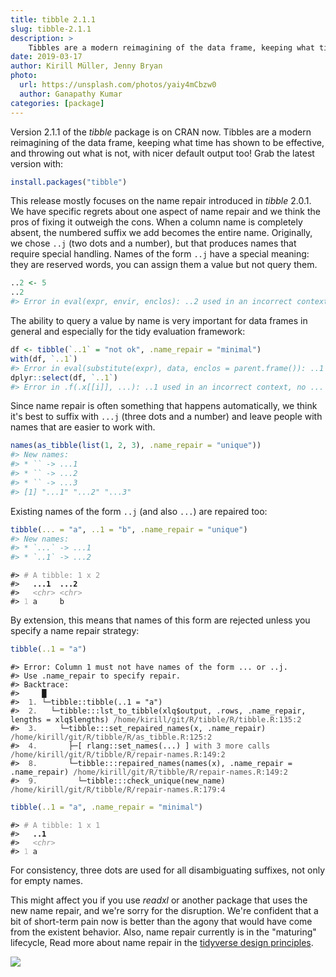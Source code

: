 ```yaml
---
title: tibble 2.1.1
slug: tibble-2.1.1
description: >
    Tibbles are a modern reimagining of the data frame, keeping what time has shown to be effective, and throwing out what is not, with nicer default output too! This article describes and motivates the latest minor release.
date: 2019-03-17
author: Kirill Müller, Jenny Bryan
photo:
  url: https://unsplash.com/photos/yaiy4mCbzw0
  author: Ganapathy Kumar
categories: [package]
---
```





<STYLE type='text/css' scoped>
PRE.fansi SPAN {padding-top: .25em; padding-bottom: .25em};
</STYLE>


Version 2.1.1 of the *tibble* package is on CRAN now. Tibbles are a modern reimagining of the data frame, keeping what time has shown to be effective, and throwing out what is not, with nicer default output too! Grab the latest version with:

```r
install.packages("tibble")
```

This release mostly focuses on the name repair introduced in *tibble* 2.0.1.
We have specific regrets about one aspect of name repair and we think the pros of fixing it outweigh the cons.
When a column name is completely absent, the numbered suffix we add becomes the entire name. Originally, we chose `..j` (two dots and a number), but that produces names that require special handling.
Names of the form `..j` have a special meaning: they are reserved words, you can assign them a value but not query them.


```r
..2 <- 5
..2
#> Error in eval(expr, envir, enclos): ..2 used in an incorrect context, no ... to look in
```


The ability to query a value by name is very important for data frames in general and especially for the tidy evaluation framework:


```r
df <- tibble(`..1` = "not ok", .name_repair = "minimal")
with(df, `..1`)
#> Error in eval(substitute(expr), data, enclos = parent.frame()): ..1 used in an incorrect context, no ... to look in
dplyr::select(df, `..1`)
#> Error in .f(.x[[i]], ...): ..1 used in an incorrect context, no ... to look in
```

Since name repair is often something that happens automatically, we think it's best to suffix with `...j` (three dots and a number) and leave people with names that are easier to work with.


```r
names(as_tibble(list(1, 2, 3), .name_repair = "unique"))
#> New names:
#> * `` -> ...1
#> * `` -> ...2
#> * `` -> ...3
#> [1] "...1" "...2" "...3"
```

Existing names of the form `..j` (and also `...`) are repaired too:


```r
tibble(... = "a", ..1 = "b", .name_repair = "unique")
#> New names:
#> * `...` -> ...1
#> * `..1` -> ...2
```

<PRE class="fansi fansi-output"><CODE>#&gt; <span style='color: #949494;'># A tibble: 1 x 2</span>
#&gt;   <span style='font-weight: bold;'>...1</span><span>  </span><span style='font-weight: bold;'>...2</span><span> </span>
#&gt;   <span style='color: #949494;font-style: italic;'>&lt;chr&gt;</span><span> </span><span style='color: #949494;font-style: italic;'>&lt;chr&gt;</span>
#&gt; <span style='color: #BCBCBC;'>1</span><span> a     b</span></CODE></PRE>

By extension, this means that names of this form are rejected unless you specify a name repair strategy:


```r
tibble(..1 = "a")
```

<PRE class="fansi fansi-error"><CODE>#&gt; Error: Column 1 must not have names of the form ... or ..j.
#&gt; Use .name_repair to specify repair.
#&gt; Backtrace:
#&gt; <span style='color: #555555;'>    </span><span>█</span>
#&gt; <span style='color: #555555;'> 1. </span><span>└─tibble::tibble(..1 = "a")</span>
#&gt; <span style='color: #555555;'> 2. </span><span>  └─tibble:::lst_to_tibble(xlq$output, .rows, .name_repair, lengths = xlq$lengths) </span><span style='color: #555555;'>/home/kirill/git/R/tibble/R/tibble.R:135:2</span>
#&gt; <span style='color: #555555;'> 3. </span><span>    └─tibble:::set_repaired_names(x, .name_repair) </span><span style='color: #555555;'>/home/kirill/git/R/tibble/R/as_tibble.R:125:2</span>
#&gt; <span style='color: #555555;'> 4. </span><span>      ├─[ rlang::set_names(...) ]</span><span style='color: #555555;'> with 3 more calls</span><span> </span><span style='color: #555555;'>/home/kirill/git/R/tibble/R/repair-names.R:149:2</span>
#&gt; <span style='color: #555555;'> 8. </span><span>      └─tibble:::repaired_names(names(x), .name_repair = .name_repair) </span><span style='color: #555555;'>/home/kirill/git/R/tibble/R/repair-names.R:149:2</span>
#&gt; <span style='color: #555555;'> 9. </span><span>        └─tibble:::check_unique(new_name) </span><span style='color: #555555;'>/home/kirill/git/R/tibble/R/repair-names.R:179:4</span></CODE></PRE>

```r
tibble(..1 = "a", .name_repair = "minimal")
```

<PRE class="fansi fansi-output"><CODE>#&gt; <span style='color: #949494;'># A tibble: 1 x 1</span>
#&gt;   <span style='font-weight: bold;'>..1</span><span>  </span>
#&gt;   <span style='color: #949494;font-style: italic;'>&lt;chr&gt;</span>
#&gt; <span style='color: #BCBCBC;'>1</span><span> a</span></CODE></PRE>

For consistency, three dots are used for all disambiguating suffixes, not only for empty names.

This might affect you if you use *readxl* or another package that uses the new name repair, and we're sorry for the disruption.
We're confident that a bit of short-term pain now is better than the agony that would have come from the existent behavior.
Also, name repair currently is in the "maturing" lifecycle, 
Read more about name repair in the [tidyverse design principles](https://principles.tidyverse.org/names-attribute.html#the-names-attribute-of-an-object).

<p><img src="/images/tibble-2.1.1/dots.jpg"/></p>
